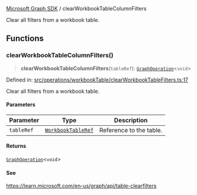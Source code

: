 [Microsoft Graph SDK](README.md) / clearWorkbookTableColumnFilters

Clear all filters from a workbook table.

## Functions

### clearWorkbookTableColumnFilters()

> **clearWorkbookTableColumnFilters**(`tableRef`): [`GraphOperation`](GraphOperation.md#graphoperation)\<`void`\>

Defined in: [src/operations/workbookTable/clearWorkbookTableFilters.ts:17](https://github.com/Future-Secure-AI/microsoft-graph/blob/main/src/operations/workbookTable/clearWorkbookTableFilters.ts#L17)

Clear all filters from a workbook table.

#### Parameters

| Parameter | Type | Description |
| ------ | ------ | ------ |
| `tableRef` | [`WorkbookTableRef`](WorkbookTableRef.md#workbooktableref) | Reference to the table. |

#### Returns

[`GraphOperation`](GraphOperation.md#graphoperation)\<`void`\>

#### See

https://learn.microsoft.com/en-us/graph/api/table-clearfilters
